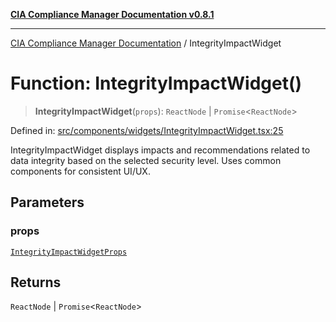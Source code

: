 [**CIA Compliance Manager Documentation v0.8.1**](../README.md)

***

[CIA Compliance Manager Documentation](../globals.md) / IntegrityImpactWidget

# Function: IntegrityImpactWidget()

> **IntegrityImpactWidget**(`props`): `ReactNode` \| `Promise`\<`ReactNode`\>

Defined in: [src/components/widgets/IntegrityImpactWidget.tsx:25](https://github.com/Hack23/cia-compliance-manager/blob/aea527f1006de96602c10bb201453301cffe7b07/src/components/widgets/IntegrityImpactWidget.tsx#L25)

IntegrityImpactWidget displays impacts and recommendations related to data integrity
based on the selected security level. Uses common components for consistent UI/UX.

## Parameters

### props

[`IntegrityImpactWidgetProps`](../interfaces/IntegrityImpactWidgetProps.md)

## Returns

`ReactNode` \| `Promise`\<`ReactNode`\>
